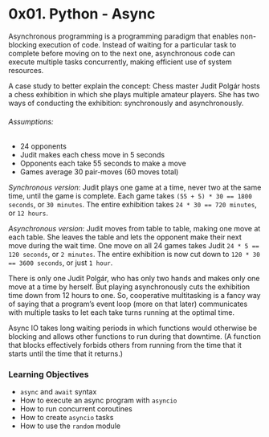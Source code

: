 # 0x01. Python - Async

Asynchronous programming is a programming paradigm that enables non-blocking execution of code. Instead of waiting for a particular task to complete before moving on to the next one, asynchronous code can execute multiple tasks concurrently, making efficient use of system resources.

A case study to better explain the concept: Chess master Judit Polgár hosts a chess exhibition in which she plays multiple amateur players. She has two ways of conducting the exhibition: synchronously and asynchronously.

###### Assumptions:

- 24 opponents
- Judit makes each chess move in 5 seconds
- Opponents each take 55 seconds to make a move
- Games average 30 pair-moves (60 moves total)

_Synchronous version_: Judit plays one game at a time, never two at the same time, until the game is complete. Each game takes `(55 + 5) * 30 == 1800 seconds`, or `30 minutes`. The entire exhibition takes `24 * 30 == 720 minutes`, or `12 hours`.

_Asynchronous version_: Judit moves from table to table, making one move at each table. She leaves the table and lets the opponent make their next move during the wait time. One move on all 24 games takes Judit `24 * 5 == 120 seconds`, or `2 minutes`. The entire exhibition is now cut down to `120 * 30 == 3600 seconds`, or just `1 hour`.

There is only one Judit Polgár, who has only two hands and makes only one move at a time by herself. But playing asynchronously cuts the exhibition time down from 12 hours to one. So, cooperative multitasking is a fancy way of saying that a program’s event loop (more on that later) communicates with multiple tasks to let each take turns running at the optimal time.

Async IO takes long waiting periods in which functions would otherwise be blocking and allows other functions to run during that downtime. (A function that blocks effectively forbids others from running from the time that it starts until the time that it returns.)

### Learning Objectives

- `async` and `await` syntax
- How to execute an async program with `asyncio`
- How to run concurrent coroutines
- How to create `asyncio` tasks
- How to use the `random` module
